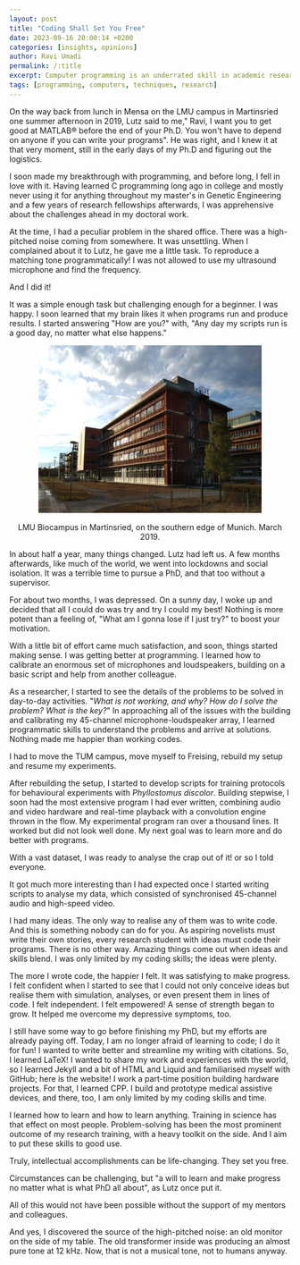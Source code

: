 ```yaml
---
layout: post
title: "Coding Shall Set You Free"
date: 2023-09-16 20:00:14 +0200
categories: [insights, opinions]
author: Ravi Umadi
permalink: /:title
excerpt: Computer programming is an underrated skill in academic research, particularly in biological sciences. Why are computational skills indispensable in any field of scientific research? How limited could one be without them in today's world?
tags: [programming, computers, techniques, research]
---
```


On the way back from lunch in Mensa on the LMU campus in Martinsried one summer afternoon in 2019, Lutz said to me," Ravi, I want you to get good at MATLAB&reg; before the end of your Ph.D. You won't have to depend on anyone if you can write your programs". He was right, and I knew it at that very moment, still in the early days of my Ph.D and figuring out the logistics.

I soon made my breakthrough with programming, and before long, I fell in love with it. Having learned C programming long ago in college and mostly never using it for anything throughout my master's in Genetic Engineering and a few years of research fellowships afterwards, I was apprehensive about the challenges ahead in my doctoral work.

At the time, I had a peculiar problem in the shared office. There was a high-pitched noise coming from somewhere. It was unsettling. When I complained about it to Lutz, he gave me a little task. To reproduce a matching tone programmatically! I was not allowed to use my ultrasound microphone and find the frequency. 

And I did it!

It was a simple enough task but challenging enough for a beginner. I was happy. I soon learned that my brain likes it when programs run and produce results. I started answering "How are you?" with, "Any day my scripts run is a good day, no matter what else happens."

<div style="text-align: center;">
  <img src="/images/LMU_Martinsried.png" alt="LMU Biocampus" width="400" height="300">
  <p class="image-caption">LMU Biocampus in Martinsried, on the southern edge of Munich. March 2019.</p>
</div>

In about half a year, many things changed. Lutz had left us. A few months afterwards, like much of the world, we went into lockdowns and social isolation. It was a terrible time to pursue a PhD, and that too without a supervisor. 

For about two months, I was depressed. On a sunny day, I woke up and decided that all I could do was try and try I could my best! Nothing is more potent than a feeling of, "What am I gonna lose if I just try?" to boost your motivation.

With a little bit of effort came much satisfaction, and soon, things started making sense. I was getting better at programming. I learned how to calibrate an enormous set of microphones and loudspeakers, building on a basic script and help from another colleague. 

As a researcher, I started to see the details of the problems to be solved in day-to-day activities. "_What is not working, and why? How do I solve the problem? What is the key?_" In approaching all of the issues with the building and calibrating my 45-channel microphone-loudspeaker array, I learned programmatic skills to understand the problems and arrive at solutions. Nothing made me happier than working codes.

I had to move the TUM campus, move myself to Freising, rebuild my setup and resume my experiments. 

After rebuilding the setup, I started to develop scripts for training protocols for behavioural experiments with _Phyllostomus discolor_. Building stepwise, I soon had the most extensive program I had ever written, combining audio and video hardware and real-time playback with a convolution engine thrown in the flow. My experimental program ran over a thousand lines. It worked but did not look well done. My next goal was to learn more and do better with programs.

With a vast dataset, I was ready to analyse the crap out of it! or so I told everyone.

It got much more interesting than I had expected once I started writing scripts to analyse my data, which consisted of synchronised 45-channel audio and high-speed video. 

I had many ideas. The only way to realise any of them was to write code. And this is something nobody can do for you. As aspiring novelists must write their own stories, every research student with ideas must code their programs. There is no other way. Amazing things come out when ideas and skills blend. I was only limited by my coding skills; the ideas were plenty. 

The more I wrote code, the happier I felt. It was satisfying to make progress. I felt confident when I started to see that I could not only conceive ideas but realise them with simulation, analyses, or even present them in lines of code. I felt independent. I felt empowered! A sense of strength began to grow. It helped me overcome my depressive symptoms, too.

I still have some way to go before finishing my PhD, but my efforts are already paying off. Today, I am no longer afraid of learning to code; I do it for fun! I wanted to write better and streamline my writing with citations. So, I learned LaTeX! I wanted to share my work and experiences with the world, so I learned Jekyll and a bit of HTML and Liquid and familiarised myself with GitHub; here is the website! I work a part-time position building hardware projects. For that, I learned CPP. I build and prototype medical assistive devices, and there, too, I am only limited by my coding skills and time.

I learned how to learn and how to learn anything. Training in science has that effect on most people. Problem-solving has been the most prominent outcome of my research training, with a heavy toolkit on the side. And I aim to put these skills to good use.

Truly, intellectual accomplishments can be life-changing. They set you free.

Circumstances can be challenging, but "a will to learn and make progress no matter what is what PhD all about", as Lutz once put it. 

All of this would not have been possible without the support of my mentors and colleagues.

And yes, I discovered the source of the high-pitched noise: an old monitor on the side of my table. The old transformer inside was producing an almost pure tone at 12 kHz. Now, that is not a musical tone, not to humans anyway.

